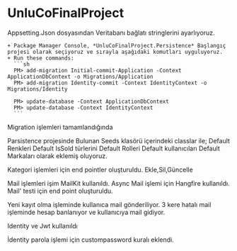 # UnluCoFinalProject

Appsetting.Json dosyasından Veritabanı bağlatı stringlerini ayarlıyoruz. 

    + Package Manager Console, *UnluCoFinalProject.Persistence* Başlangıç projesi olarak seçiyoruz ve sırayla aşağıdaki komutları uyguluyoruz.
    + Run these commands:
      ```sh
      PM> add-migration Initial-commit-Application -Context ApplicationDbContext -o Migrations/Application
      PM> add-migration Identity-commit -Context IdentityContext -o Migrations/Identity

      PM> update-database -Context ApplicationDbContext 
      PM> update-database -Context IdentityContext 
      ```
Migration işlemleri tamamlandığında 

Parsistence projesinde Bulunan Seeds klasörü içerindeki classlar ile; 
Default Renkleri
Default IsSold türlerini
Default Rolleri
Default kullanıcıları
Default Markaları
olarak eklemiş oluyoruz.

Kategori işlemleri için end pointler oluşturuldu.
Ekle,Sil,Güncelle

Mail işlemleri işim MailKit kullanıldı.
Async Mail işlemi için Hangfire kullanıldı.
Mail' testi için end point oluşturuldu.

Yeni kayıt olma işleminde kullanıca mail gönderiliyor.
3 kere hatalı mail işleminde hesap banlanıyor ve kullanıcıya  mail gidiyor.

Identity ve Jwt kullanıldı

İdentity parola işlemi için custompassword kuralı eklendi.


